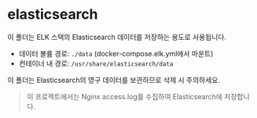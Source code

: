 # elasticsearch

이 폴더는 ELK 스택의 Elasticsearch 데이터를 저장하는 용도로 사용됩니다.

- 데이터 볼륨 경로: `./data` (docker-compose.elk.yml에서 마운트)
- 컨테이너 내 경로: `/usr/share/elasticsearch/data`

이 폴더는 Elasticsearch의 영구 데이터를 보관하므로 삭제 시 주의하세요.

> 이 프로젝트에서는 Nginx access.log를 수집하여 Elasticsearch에 저장합니다.